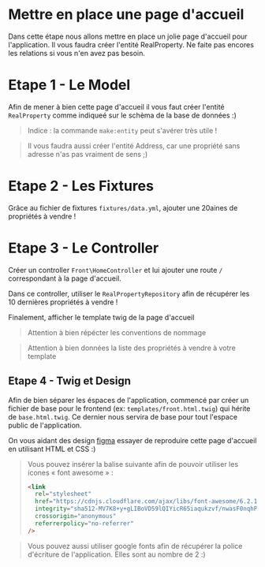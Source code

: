 # Mettre en place une page d'accueil

Dans cette étape nous allons mettre en place un jolie page d'accueil pour l'application. Il vous faudra créer l'entité RealProperty. Ne faite pas encores les relations si vous n'en avez pas besoin.

# Etape 1 - Le Model

Afin de mener à bien cette page d'accueil il vous faut créer l'entité `RealProperty` comme indiqueé sur le schèma de la base de données :)

> Indice : la commande `make:entity` peut s'avérer très utile !

> Il vous faudra aussi créer l'entité Address, car une propriété sans adresse n'as pas vraiment de sens ;)

# Etape 2 - Les Fixtures

Grâce au fichier de fixtures `fixtures/data.yml`, ajouter une 20aines de propriétés à vendre !

# Etape 3 - Le Controller

Créer un controller `Front\HomeController` et lui ajouter une route `/` correspondant à la page d'accueil.

Dans ce controller, utiliser le `RealPropertyRepository` afin de récupérer les 10 dernières propriétés à vendre !

Finalement, afficher le template twig de la page d'accueil

> Attention à bien répécter les conventions de nommage

> Attention à bien données la liste des propriétés à vendre à votre template

## Etape 4 - Twig et Design

Afin de bien séparer les éspaces de l'application, commencé par créer un fichier de base pour le frontend (ex: `templates/front.html.twig`) qui hérite de `base.html.twig`. Ce dernier nous servira de base pour tout l'espace public de l'application.

On vous aidant des design [figma](https://www.figma.com/file/zIfLkXWzlZ2JGbld7rBDTe/PrestigImmo?node-id=0%3A1&t=XdLcUPBxjeFP9ilV-1) essayer de reproduire cette page d'accueil en utilisant HTML et CSS :)

> Vous pouvez insérer la balise suivante afin de pouvoir utiliser les icones « font awesome » :
>
> ```html
> <link
>   rel="stylesheet"
>   href="https://cdnjs.cloudflare.com/ajax/libs/font-awesome/6.2.1/css/all.min.css"
>   integrity="sha512-MV7K8+y+gLIBoVD59lQIYicR65iaqukzvf/nwasF0nqhPay5w/9lJmVM2hMDcnK1OnMGCdVK+iQrJ7lzPJQd1w=="
>   crossorigin="anonymous"
>   referrerpolicy="no-referrer"
> />
> ```

> Vous pouvez aussi utiliser google fonts afin de récupérer la police d'écriture de l'application. Elles sont au nombre de 2 :)
